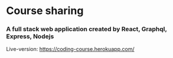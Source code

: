 # Course sharing
### A full stack web application created by React, Graphql, Express, Nodejs
Live-version: https://coding-course.herokuapp.com/

